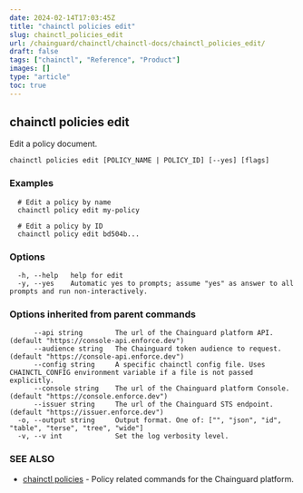 ```yaml
---
date: 2024-02-14T17:03:45Z
title: "chainctl policies edit"
slug: chainctl_policies_edit
url: /chainguard/chainctl/chainctl-docs/chainctl_policies_edit/
draft: false
tags: ["chainctl", "Reference", "Product"]
images: []
type: "article"
toc: true
---
```

## chainctl policies edit

Edit a policy document.

```
chainctl policies edit [POLICY_NAME | POLICY_ID] [--yes] [flags]
```

### Examples

```
  # Edit a policy by name
  chainctl policy edit my-policy
  
  # Edit a policy by ID
  chainctl policy edit bd504b...
```

### Options

```
  -h, --help   help for edit
  -y, --yes    Automatic yes to prompts; assume "yes" as answer to all prompts and run non-interactively.
```

### Options inherited from parent commands

```
      --api string        The url of the Chainguard platform API. (default "https://console-api.enforce.dev")
      --audience string   The Chainguard token audience to request. (default "https://console-api.enforce.dev")
      --config string     A specific chainctl config file. Uses CHAINCTL_CONFIG environment variable if a file is not passed explicitly.
      --console string    The url of the Chainguard platform Console. (default "https://console.enforce.dev")
      --issuer string     The url of the Chainguard STS endpoint. (default "https://issuer.enforce.dev")
  -o, --output string     Output format. One of: ["", "json", "id", "table", "terse", "tree", "wide"]
  -v, --v int             Set the log verbosity level.
```

### SEE ALSO

* [chainctl policies](/chainguard/chainctl/chainctl-docs/chainctl_policies/)	 - Policy related commands for the Chainguard platform.

